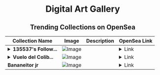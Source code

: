 <div align="center">

# Digital Art Gallery

## Trending Collections on OpenSea

| Collection Name                       | Image                                                                                     | Description                       | OpenSea Link                                                                                          |
|---------------------------------------|-------------------------------------------------------------------------------------------|-----------------------------------|--------------------------------------------------------------------------------------------------------|
| **<details><summary>135537's Follow...</summary>135537's Follower</details>** | ![Image](https://i.seadn.io/s/raw/files/19f9f090920392cc3650cbdf4361755b.png?w=500&auto=format?w=200&auto=format) |  | <details><summary>Link</summary>[135537's Follower](https://opensea.io/collection/135537-s-follower)</details> |
| **<details><summary>Vuelo del Colib...</summary>Vuelo del Colibri</details>** | ![Image](https://i.seadn.io/s/raw/files/7bfbd6208208cd5b79a2e3ea13180ad7.png?w=500&auto=format?w=200&auto=format) |  | <details><summary>Link</summary>[Vuelo del Colibri](https://opensea.io/collection/vuelo-del-colibri)</details> |
| **Bananeitor jr** | ![Image](https://i.seadn.io/s/raw/files/2b2932b0e8283b2e8db70e942acccccd.png?w=500&auto=format?w=200&auto=format) |  | <details><summary>Link</summary>[Bananeitor jr](https://opensea.io/collection/bananeitor-jr)</details> |

</div>